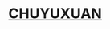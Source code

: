 

<body>
    <div id="videoDiv">
       <a href="https://blog.chuyuxuan.top/" target="_blank" class="alink" > <h1>CHUYUXUAN</h1> </a>
    </div>
</body>
</html>
